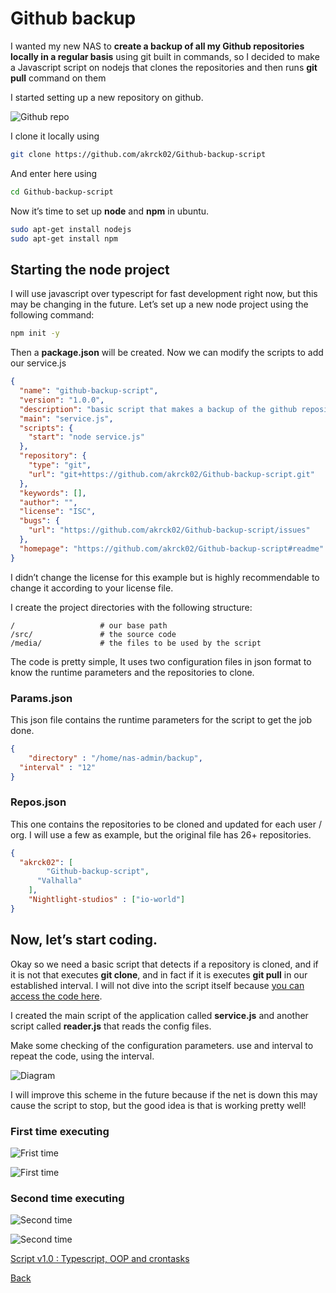 # Github backup

I wanted  my new NAS to **create a backup of all my Github repositories locally in a regular basis** using git built in commands, so I decided to make a Javascript script on nodejs that clones the repositories and then runs **git pull** command on them 

I started setting up a new repository on github.

![Github repo](GithubBackup/GithubRepo.png)

I clone it locally using 

```bash
git clone https://github.com/akrck02/Github-backup-script
```

And enter here using

```bash
cd Github-backup-script
```

Now it’s time to set up **node** and **npm** in ubuntu.

```bash
sudo apt-get install nodejs
sudo apt-get install npm
```

## Starting the node project

I will use javascript over typescript for fast development right now, but this may be changing in the future. Let’s set up a new node project using the following command:

```bash
npm init -y
```

Then a **package.json** will be created. Now we can modify the scripts to add our service.js

```json
{
  "name": "github-backup-script",
  "version": "1.0.0",
  "description": "basic script that makes a backup of the github repositories locally,",
  "main": "service.js",
  "scripts": {
    "start": "node service.js"
  },
  "repository": {
    "type": "git",
    "url": "git+https://github.com/akrck02/Github-backup-script.git"
  },
  "keywords": [],
  "author": "",
  "license": "ISC",
  "bugs": {
    "url": "https://github.com/akrck02/Github-backup-script/issues"
  },
  "homepage": "https://github.com/akrck02/Github-backup-script#readme"
}
```

I didn’t change the license for this example but is highly recommendable to change it according to your license file.

I create the project directories with the following structure:

```
/                   # our base path 
/src/               # the source code
/media/             # the files to be used by the script
```

The code is pretty simple, It uses two configuration files in json format to know the runtime parameters and the repositories to clone.

### Params.json

This json file contains the runtime parameters for the script to get the job done.

```json
{
	"directory" : "/home/nas-admin/backup",
  "interval" : "12"
}
```

### Repos.json

This one contains the repositories to be cloned and updated for each user / org. I will use a few as example, but the original file has 26+ repositories. 

```json
{
  "akrck02": [
		"Github-backup-script",
	  "Valhalla"
	], 
	"Nightlight-studios" : ["io-world"]
}
```

## Now, let’s start coding.

Okay so we need a basic script that detects if a repository is cloned, and if it is not that executes **git clone**, and in fact if it is executes **git pull** in our established interval. I will not dive into the script itself because [you can access the code here](https://github.com/akrck02/Github-backup-script).

I created the main script of the application called **service.js** and another script called **reader.js** that reads the config files. 

Make some checking of the configuration parameters. use and interval to repeat the code, using the interval.

![Diagram](GithubBackup/Diagram.png)

I will improve this scheme in the future because if the net is down this may cause the script to stop, but the good idea is that is working pretty well!

### First time executing

![Frist time](GithubBackup/FirstTime1.png)

![First time](GithubBackup/FirstTime2.png)

### Second time executing

![Second time](GithubBackup/SecondTime1.png)

![Second time](GithubBackup/SecondTime2.png)

[Script v1.0 : Typescript, OOP and crontasks](GithubBackup/1.Scriptv1.0.md)

[Back](../README.md)